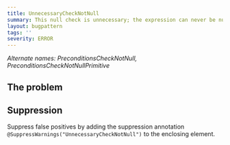 ```yaml
---
title: UnnecessaryCheckNotNull
summary: This null check is unnecessary; the expression can never be null
layout: bugpattern
tags: ''
severity: ERROR
---
```


<!--
*** AUTO-GENERATED, DO NOT MODIFY ***
To make changes, edit the @BugPattern annotation or the explanation in docs/bugpattern.
-->

_Alternate names: PreconditionsCheckNotNull, PreconditionsCheckNotNullPrimitive_

## The problem


## Suppression
Suppress false positives by adding the suppression annotation `@SuppressWarnings("UnnecessaryCheckNotNull")` to the enclosing element.
